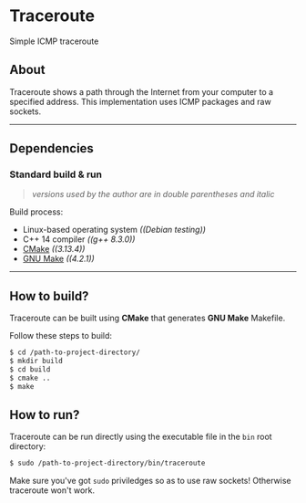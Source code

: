 # Traceroute
Simple ICMP traceroute

## About
Traceroute shows a path through the Internet from your computer to a specified address. This implementation uses ICMP packages and raw sockets.

-----

## Dependencies

### Standard build & run
> *versions used by the author are in double parentheses and italic*

Build process:
+ Linux-based operating system *((Debian testing))*
+ C++ 14 compiler *((g++ 8.3.0))*
+ [CMake](https://cmake.org/) *((3.13.4))*
+ [GNU Make](https://www.gnu.org/software/make) *((4.2.1))*

-----

## How to build?
Traceroute can be built using **CMake** that generates **GNU Make** Makefile.

Follow these steps to build:
```sh
$ cd /path-to-project-directory/
$ mkdir build
$ cd build
$ cmake ..
$ make
```

## How to run?
Traceroute can be run directly using the executable file in the `bin` root directory:
```sh
$ sudo /path-to-project-directory/bin/traceroute
```

Make sure you've got ``sudo`` priviledges so as to use raw sockets! Otherwise traceroute won't work.
